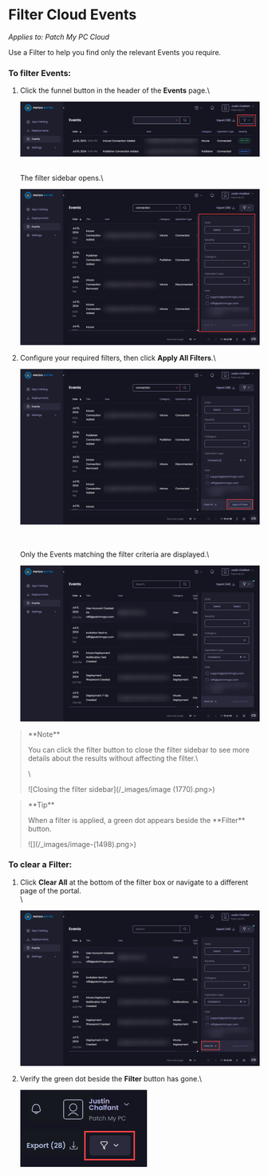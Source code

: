 # Filter Cloud Events

_Applies to: Patch My PC Cloud_

Use a Filter to help you find only the relevant Events you require.

### To filter Events:

1.  Click the funnel button in the header of the **Events** page.\


    ![Clicking the funnel button](/_images/image-(1766).png "Clicking the funnel button")

    \
    The filter sidebar opens.\


    ![Filter sidebar opens](/_images/image-(1767).png "Filter sidebar opens")


2.  Configure your required filters, then click **Apply All Filters**.\


    ![Clicking “Apply All Filters”](/_images/image-(1768).png "Clicking “Apply All Filters”")

    \
    \
    Only the Events matching the filter criteria are displayed.\


    ![Only events matching the filtered criteria are shown](/_images/image-(1769).png "Only events matching the filtered criteria are shown")

<blockquote class="wp-block-quote">
<p>**Note**</p>
<p>You can click the filter button to close the filter sidebar to see more details about the results without affecting the filter.\</p>
<p>\</p>
<p>![Closing the filter sidebar](/_images/image (1770).png>)</p>
</blockquote>

<blockquote class="wp-block-quote">
<p>**Tip**</p>
<p>When a filter is applied, a green dot appears beside the **Filter** button.</p>
<p>![](/_images/image-(1498).png>)</p>
</blockquote>

### To clear a Filter:

1.  Click **Clear All** at the bottom of the filter box or navigate to a different page of the portal.\
    \


    ![Using “Clear All” to remove a filter](/_images/image-(1771).png "Using “Clear All” to remove a filter")
2.  Verify the green dot beside the **Filter** button has gone.\


    ![Verifying the green dot has gone](/_images/image-(1500).png "Verifying the green dot has gone")